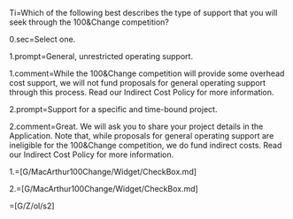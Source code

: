 Ti=Which of the following best describes the type of support that you will seek through the 100&Change competition?

0.sec=Select one.

1.prompt=General, unrestricted operating support.

1.comment=While the 100&Change competition will provide some overhead cost support, we will not fund proposals for general operating support through this process. Read our Indirect Cost Policy for more information.

2.prompt=Support for a specific and time-bound project.

2.comment=Great. We will ask you to share your project details in the Application. Note that, while proposals for general operating support are ineligible for the 100&Change competition, we do fund indirect costs. Read our Indirect Cost Policy for more information.

1.=[G/MacArthur100Change/Widget/CheckBox.md]

2.=[G/MacArthur100Change/Widget/CheckBox.md]

=[G/Z/ol/s2]
